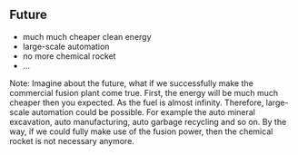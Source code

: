 ## Future

- much much cheaper clean energy
- large-scale automation
- no more chemical rocket
- ...

Note:
Imagine about the future, what if we successfully make the commercial fusion plant come true. 
First, the energy will be much much cheaper then you expected. As the fuel is almost infinity. 
Therefore, large-scale automation could be possible. For example the auto mineral excavation, auto manufacturing, auto garbage recycling and so on.
By the way, if we could fully make use of the fusion power, then the chemical rocket is not necessary anymore.